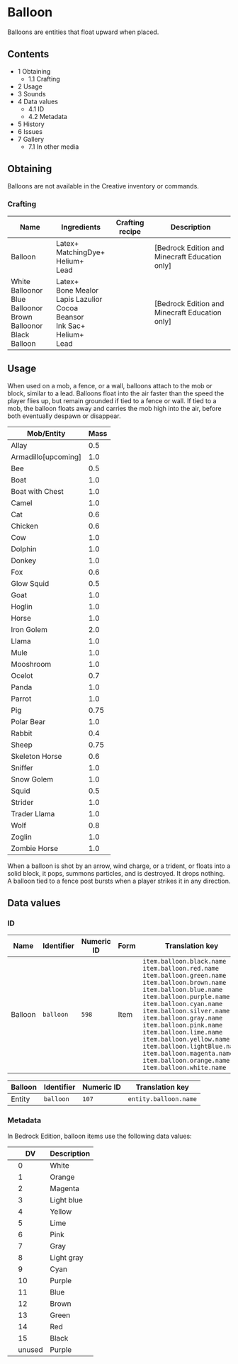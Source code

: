 # Balloon
Balloons are entities that float upward when placed.

## Contents
- 1 Obtaining
	- 1.1 Crafting
- 2 Usage
- 3 Sounds
- 4 Data values
	- 4.1 ID
	- 4.2 Metadata
- 5 History
- 6 Issues
- 7 Gallery
	- 7.1 In other media

## Obtaining
Balloons are not available in the Creative inventory or commands.

### Crafting
| Name                                                                     | Ingredients                                                                                   | Crafting recipe | Description                                      |
|--------------------------------------------------------------------------|-----------------------------------------------------------------------------------------------|-----------------|--------------------------------------------------|
| Balloon                                                                  | Latex+<br/>MatchingDye+<br/>Helium+<br/>Lead                                                  |                 | ‌[Bedrock Edition and Minecraft Education  only] |
| White Balloonor<br/>Blue Balloonor<br/>Brown Balloonor<br/>Black Balloon | Latex+<br/>Bone Mealor<br/>Lapis Lazulior<br/>Cocoa Beansor<br/>Ink Sac+<br/>Helium+<br/>Lead |                 | ‌[Bedrock Edition and Minecraft Education  only] |

## Usage
When used on a mob, a fence, or a wall, balloons attach to the mob or block, similar to a lead. Balloons float into the air faster than the speed the player flies up, but remain grounded if tied to a fence or wall. If tied to a mob, the balloon floats away and carries the mob high into the air, before both eventually despawn or disappear.

| Mob/Entity           | Mass |
|----------------------|------|
| Allay                | 0.5  |
| Armadillo‌[upcoming] | 1.0  |
| Bee                  | 0.5  |
| Boat                 | 1.0  |
| Boat with Chest      | 1.0  |
| Camel                | 1.0  |
| Cat                  | 0.6  |
| Chicken              | 0.6  |
| Cow                  | 1.0  |
| Dolphin              | 1.0  |
| Donkey               | 1.0  |
| Fox                  | 0.6  |
| Glow Squid           | 0.5  |
| Goat                 | 1.0  |
| Hoglin               | 1.0  |
| Horse                | 1.0  |
| Iron Golem           | 2.0  |
| Llama                | 1.0  |
| Mule                 | 1.0  |
| Mooshroom            | 1.0  |
| Ocelot               | 0.7  |
| Panda                | 1.0  |
| Parrot               | 1.0  |
| Pig                  | 0.75 |
| Polar Bear           | 1.0  |
| Rabbit               | 0.4  |
| Sheep                | 0.75 |
| Skeleton Horse       | 0.6  |
| Sniffer              | 1.0  |
| Snow Golem           | 1.0  |
| Squid                | 0.5  |
| Strider              | 1.0  |
| Trader Llama         | 1.0  |
| Wolf                 | 0.8  |
| Zoglin               | 1.0  |
| Zombie Horse         | 1.0  |

When a balloon is shot by an arrow, wind charge, or a trident, or floats into a solid block, it pops, summons particles, and is destroyed. It drops nothing. A balloon tied to a fence post bursts when a player strikes it in any direction.

## Data values
### ID
| Name    | Identifier | Numeric ID | Form | Translation key                                                                                                                                                                                                                                                                                                                                                                                                                                                                                |
|---------|------------|------------|------|------------------------------------------------------------------------------------------------------------------------------------------------------------------------------------------------------------------------------------------------------------------------------------------------------------------------------------------------------------------------------------------------------------------------------------------------------------------------------------------------|
| Balloon | `balloon`  | `598`      | Item | `item.balloon.black.name`<br/>`item.balloon.red.name`<br/>`item.balloon.green.name`<br/>`item.balloon.brown.name`<br/>`item.balloon.blue.name`<br/>`item.balloon.purple.name`<br/>`item.balloon.cyan.name`<br/>`item.balloon.silver.name`<br/>`item.balloon.gray.name`<br/>`item.balloon.pink.name`<br/>`item.balloon.lime.name`<br/>`item.balloon.yellow.name`<br/>`item.balloon.lightBlue.name`<br/>`item.balloon.magenta.name`<br/>`item.balloon.orange.name`<br/>`item.balloon.white.name` |

| Balloon | Identifier | Numeric ID | Translation key       |
|---------|------------|------------|-----------------------|
| Entity  | `balloon`  | `107`      | `entity.balloon.name` |

### Metadata
In Bedrock Edition, balloon items use the following data values:

|  | DV     | Description |
|--|--------|-------------|
|  | 0      | White       |
|  | 1      | Orange      |
|  | 2      | Magenta     |
|  | 3      | Light blue  |
|  | 4      | Yellow      |
|  | 5      | Lime        |
|  | 6      | Pink        |
|  | 7      | Gray        |
|  | 8      | Light gray  |
|  | 9      | Cyan        |
|  | 10     | Purple      |
|  | 11     | Blue        |
|  | 12     | Brown       |
|  | 13     | Green       |
|  | 14     | Red         |
|  | 15     | Black       |
|  | unused | Purple      |

